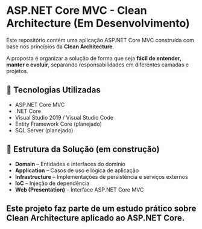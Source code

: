 # ASP.NET Core MVC - Clean Architecture (Em Desenvolvimento)

Este repositório contém uma aplicação ASP.NET Core MVC construída com base nos princípios da **Clean Architecture**.

A proposta é organizar a solução de forma que seja **fácil de entender, manter e evoluir**, separando responsabilidades em diferentes camadas e projetos.

## 🔧 Tecnologias Utilizadas

- ASP.NET Core MVC
- .NET Core
- Visual Studio 2019 / Visual Studio Code
- Entity Framework Core (planejado)
- SQL Server (planejado)

## 🧱 Estrutura da Solução (em construção)

- **Domain** – Entidades e interfaces do domínio
- **Application** – Casos de uso e lógica de aplicação
- **Infrastructure** – Implementações de persistência e serviços externos
- **IoC** – Injeção de dependência
- **Web (Presentation)** – Interface ASP.NET Core MVC

## Este projeto faz parte de um estudo prático sobre Clean Architecture aplicado ao ASP.NET Core.
